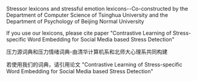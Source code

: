 Stressor lexicons and stressful emotion lexicons--Co-constructed by the Department of Computer Science of Tsinghua University and the Department of Psychology of Beijing Normal University

If you use our lexicons, please cite paper "Contrastive Learning of Stress-specific Word Embedding for Social Media based Stress Detection"

压力源词典和压力情绪词典-由清华计算机系和北师大心理系共同构建

若使用我们的词典，请引用论文 "Contrastive Learning of Stress-specific Word Embedding for Social Media based Stress Detection"

